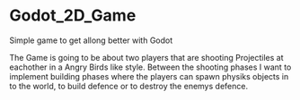 # Godot_2D_Game
Simple game to get allong better with Godot

The Game is going to be about two players that are shooting Projectiles at eachother in a Angry Birds like style.
Between the shooting phases I want to implement building phases where the players can spawn physiks objects in to the world, to build defence or to destroy the enemys defence.

